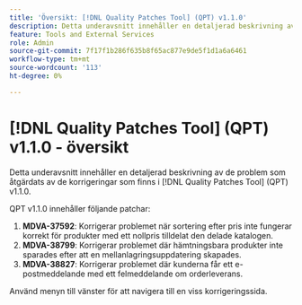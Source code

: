 ```yaml
---
title: 'Översikt: [!DNL Quality Patches Tool] (QPT) v1.1.0'
description: Detta underavsnitt innehåller en detaljerad beskrivning av de problem som åtgärdats av de korrigeringar som finns i  [!DNL Quality Patches Tool] (QPT) v1.1.0.
feature: Tools and External Services
role: Admin
source-git-commit: 7f17f1b286f635b8f65ac877e9de5f1d1a6a6461
workflow-type: tm+mt
source-wordcount: '113'
ht-degree: 0%

---
```


# [!DNL Quality Patches Tool] (QPT) v1.1.0 - översikt

Detta underavsnitt innehåller en detaljerad beskrivning av de problem som åtgärdats av de korrigeringar som finns i [!DNL Quality Patches Tool] (QPT) v1.1.0.

QPT v1.1.0 innehåller följande patchar:

1. **MDVA-37592**: Korrigerar problemet när sortering efter pris inte fungerar korrekt för produkter med ett nollpris tilldelat den delade katalogen.
1. **MDVA-38799**: Korrigerar problemet där hämtningsbara produkter inte sparades efter att en mellanlagringsuppdatering skapades.
1. **MDVA-38827**: Korrigerar problemet där kunderna får ett e-postmeddelande med ett felmeddelande om orderleverans.

Använd menyn till vänster för att navigera till en viss korrigeringssida.
